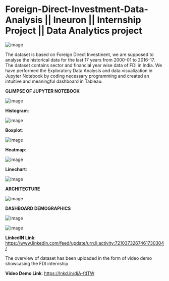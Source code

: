 # Foreign-Direct-Investment-Data-Analysis || Ineuron || Internship Project || Data Analytics project

![image](https://github.com/Rishi-Kalpa/Foreign-Direct-Investment-Data-Analysis/assets/98646729/894497ad-fa92-4672-939b-80e35330030a)

The dataset is based on Foreign Direct Investment, we are supposed to analyse the historical data for the last 17 years from 2000-01 to 2016-17. The dataset contains sector and financial year wise data of FDI in India. We have performed the Exploratory Data Analysis and data visualization in Jupyter Notebook by coding necessary programming and created an intuitive and meaningful dashboard in Tableau.

**GLIMPSE OF JUPYTER NOTEBOOK**

![image](https://github.com/Rishi-Kalpa/Foreign-Direct-Investment-Data-Analysis/assets/98646729/8431adbf-c08c-412d-a35e-78278009ef96)

**Histogram**:

![image](https://github.com/Rishi-Kalpa/Foreign-Direct-Investment-Data-Analysis/assets/98646729/1c5d4226-0ec1-4917-bb57-848a9b288c0b)

**Boxplot**:

![image](https://github.com/Rishi-Kalpa/Foreign-Direct-Investment-Data-Analysis/assets/98646729/afafe2a8-7748-4a3c-a156-078910797a06)

**Heatmap**:

![image](https://github.com/Rishi-Kalpa/Foreign-Direct-Investment-Data-Analysis/assets/98646729/5924b0dc-ac37-49c5-9ea2-e2f5c1a5bd2b)

**Linechart**:

![image](https://github.com/Rishi-Kalpa/Foreign-Direct-Investment-Data-Analysis/assets/98646729/e90455b5-f306-40b8-a2f4-937f1af97425)

**ARCHITECTURE**

![image](https://github.com/Rishi-Kalpa/Foreign-Direct-Investment-Data-Analysis/assets/98646729/9229af74-a0b0-49d3-b15a-743661727696)


**DASHBOARD DEMOGRAPHICS**

![image](https://github.com/Rishi-Kalpa/Foreign-Direct-Investment-Data-Analysis/assets/98646729/8223b882-f494-4b50-94ed-55eb85bb768c)

![image](https://github.com/Rishi-Kalpa/Foreign-Direct-Investment-Data-Analysis/assets/98646729/4c73e62d-c3e2-4af5-95da-564c80b947b2)

**LinkedIN Link**: https://www.linkedin.com/feed/update/urn:li:activity:7210373267461730304/

The overview of dataset has been uploaded in the form of video demo showcasing the FDI internship

**Video Demo Link**: https://lnkd.in/djA-fdTW
